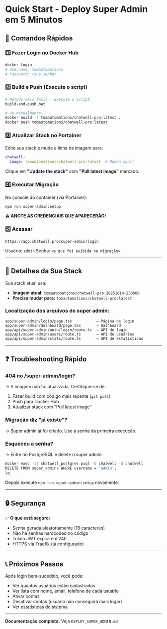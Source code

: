 # Quick Start - Deploy Super Admin em 5 Minutos

## 🚀 Comandos Rápidos

### 1️⃣ Fazer Login no Docker Hub
```bash
docker login
# Username: tomautomations
# Password: <sua senha>
```

### 2️⃣ Build e Push (Execute o script)
```bash
# Método mais fácil - Execute o script:
build-and-push.bat

# Ou manualmente:
docker build -t tomautomations/chatwell-pro:latest .
docker push tomautomations/chatwell-pro:latest
```

### 3️⃣ Atualizar Stack no Portainer

Edite sua stack e mude a linha da imagem para:
```yaml
chatwell:
  image: tomautomations/chatwell-pro:latest  # Mudou aqui!
```

Clique em **"Update the stack"** com **"Pull latest image"** marcado.

### 4️⃣ Executar Migração

No console do container (via Portainer):
```bash
npm run super-admin:setup
```

**⚠️ ANOTE AS CREDENCIAIS QUE APARECERÃO!**

### 5️⃣ Acessar

```
https://app.chatwell.pro/super-admin/login
```

Usuário: `admin`
Senha: `<a que foi exibida na migração>`

---

## 📝 Detalhes da Sua Stack

Sua stack atual usa:
- **Imagem atual:** `tomautomations/chatwell-pro:20251014-233500`
- **Precisa mudar para:** `tomautomations/chatwell-pro:latest`

### Localização dos arquivos do super admin:
```
app/super-admin/login/page.tsx           → Página de login
app/super-admin/dashboard/page.tsx       → Dashboard
app/api/super-admin/auth/login/route.ts  → API de login
app/api/super-admin/users/route.ts       → API de usuários
app/api/super-admin/stats/route.ts       → API de estatísticas
```

---

## ❓ Troubleshooting Rápido

### 404 no /super-admin/login?
→ A imagem não foi atualizada. Certifique-se de:
1. Fazer build com código mais recente (`git pull`)
2. Push para Docker Hub
3. Atualizar stack com "Pull latest image"

### Migração diz "já existe"?
→ Super admin já foi criado. Use a senha da primeira execução.

### Esqueceu a senha?
→ Entre no PostgreSQL e delete o super admin:
```bash
docker exec -it chatwell_postgres psql -U chatwell -d chatwell
DELETE FROM super_admins WHERE username = 'admin';
\q
```
Depois execute `npm run super-admin:setup` novamente.

---

## 🔒 Segurança

✅ **O que está seguro:**
- Senha gerada aleatoriamente (16 caracteres)
- Não há senhas hardcoded no código
- Token JWT expira em 24h
- HTTPS via Traefik (já configurado)

---

## 📞 Próximos Passos

Após login bem-sucedido, você pode:
- Ver quantos usuários estão cadastrados
- Ver lista com nome, email, telefone de cada usuário
- Ativar contas
- Desativar contas (usuário não conseguirá mais logar)
- Ver estatísticas do sistema

---

**Documentação completa:** Veja `DEPLOY_SUPER_ADMIN.md`
